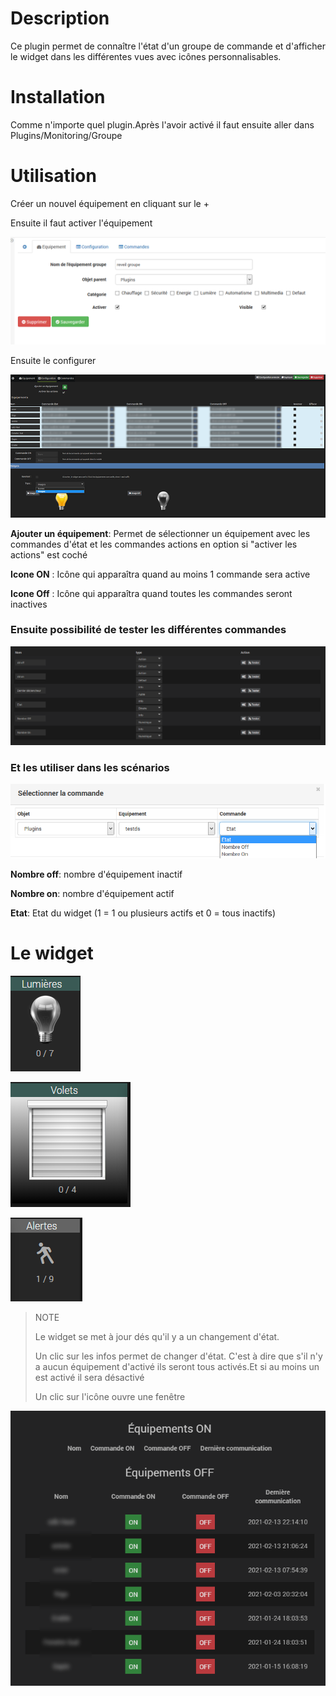 Description 
===========

Ce plugin permet de connaître l'état d'un groupe de commande et d'afficher le widget dans les différentes vues avec icônes personnalisables.


Installation
=============

Comme n'importe quel plugin.Après l'avoir activé il faut ensuite aller dans Plugins/Monitoring/Groupe



Utilisation
===========

Créer un nouvel équipement en cliquant sur le +

Ensuite il faut activer l'équipement

![groupe4](../images/groupe4.png)


Ensuite le configurer

![groupe5](../images/groupe5.png)

**Ajouter un équipement**: Permet de sélectionner un équipement avec les commandes d'état et les commandes actions en option si "activer les actions" est coché

**Icone ON** : Icône qui apparaîtra quand au moins 1 commande sera active

**Icone Off** : Icône qui apparaîtra quand toutes les commandes seront inactives


### Ensuite possibilité de tester les différentes commandes

![groupe6](../images/groupe6.png)

### Et les utiliser dans les scénarios

![groupe7](../images/groupe7.png)

**Nombre off**: nombre d'équipement inactif

**Nombre on**: nombre d'équipement actif

**Etat**: Etat du widget (1 = 1 ou plusieurs actifs et 0 = tous inactifs)

Le widget
====

![light](../images/light.png)

![volets](../images/volets.png)

![alerte](../images/alerte.png)

> NOTE
>
> Le widget se met à jour dés qu'il y a un changement d'état.
>
> Un clic sur les infos permet de changer d'état. C'est à dire que s'il n'y a aucun équipement d'activé ils seront tous activés.Et si au moins un est activé il sera désactivé 
>
> Un clic sur l'icône ouvre une fenêtre

![groupe8](../images/groupe8.png)






